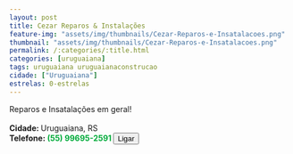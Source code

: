 ```yaml
---
layout: post
title: Cezar Reparos & Instalações
feature-img: "assets/img/thumbnails/Cezar-Reparos-e-Insatalacoes.png"
thumbnail: "assets/img/thumbnails/Cezar-Reparos-e-Insatalacoes.png"
permalink: /:categories/:title.html
categories: [uruguaiana]
tags: uruguaiana uruguaianaconstrucao
cidade: ["Uruguaiana"]
estrelas: 0-estrelas
---
```

Reparos e Insatalações em geral!<!-- more --><br/>
<br/>
<b>Cidade: </b>Uruguaiana, RS<br />
<b>Telefone: <span style="color: #00ab3a;">(55) 99695-2591</span> <a href="tel:55996952591"><button class="ligar">Ligar</button></a></b><br />
<br />
